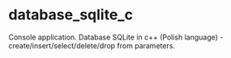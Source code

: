 # database_sqlite_c

Console application. 
Database SQLite in c++ (Polish language) - create/insert/select/delete/drop from parameters.
